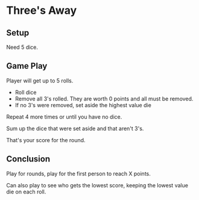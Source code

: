
# Three's Away

## Setup

Need 5 dice.

## Game Play

Player will get up to 5 rolls.

* Roll dice
* Remove all 3's rolled. They are worth 0 points and all must be removed.
* If no 3's were removed, set aside the highest value die

Repeat 4 more times or until you have no dice.

Sum up the dice that were set aside and that aren't 3's.

That's your score for the round.

## Conclusion

Play for rounds, play for the first person to reach X points.

Can also play to see who gets the lowest score, keeping the lowest value die on each roll.
